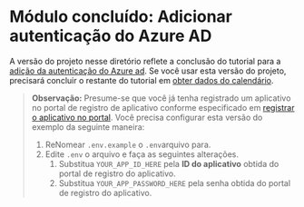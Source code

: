 # <a name="completed-module-add-azure-ad-authentication"></a>Módulo concluído: Adicionar autenticação do Azure AD

A versão do projeto nesse diretório reflete a conclusão do tutorial para a [adição da autenticação do Azure ad](https://docs.microsoft.com/graph/training/node-tutorial?tutorial-step=3). Se você usar esta versão do projeto, precisará concluir o restante do tutorial em [obter dados do calendário](https://docs.microsoft.com/graph/training/node-tutorial?tutorial-step=4).

> **Observação:** Presume-se que você já tenha registrado um aplicativo no portal de registro de aplicativo conforme especificado em [registrar o aplicativo no portal](https://docs.microsoft.com/graph/training/node-tutorial?tutorial-step=2). Você precisa configurar esta versão do exemplo da seguinte maneira:
>
> 1. ReNomear `.env.example` o `.env`arquivo para.
> 1. Edite `.env` o arquivo e faça as seguintes alterações.
>     1. Substitua `YOUR_APP_ID_HERE` pela **ID do aplicativo** obtida do portal de registro do aplicativo.
>     1. Substitua `YOUR_APP_PASSWORD_HERE` pela senha obtida do portal de registro do aplicativo.